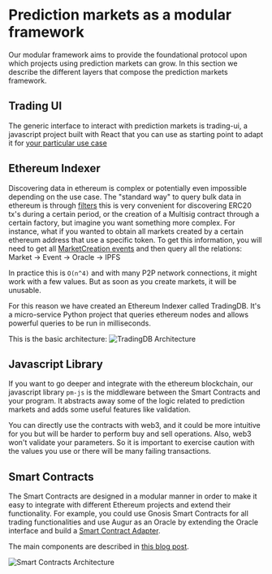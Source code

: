 # Prediction markets as a modular framework
Our modular framework aims to provide the foundational protocol upon which projects using prediction markets can grow.
In this section we describe the different layers that compose the prediction markets framework.

## Trading UI
The generic interface to interact with prediction markets is trading-ui, a javascript project built with React that you can use as starting point to adapt it for [your particular use case](https://blog.gnosis.io/the-power-of-prediction-markets-fedea0b71244)


## Ethereum Indexer
Discovering data in ethereum is complex or potentially even impossible depending on the use case.
The "standard way" to query bulk data in ethereum is through [filters](https://github.com/ethereum/wiki/wiki/JavaScript-API#web3ethfilter) this is very convenient for discovering ERC20 tx's during a certain period, or the creation of a Multisig contract through a certain factory, but imagine you want something more complex. For instance, what if you wanted to obtain all markets created by a certain ethereum address that use a specific token.
To get this information, you will need to get all [MarketCreation events](https://github.com/gnosis/pm-contracts/blob/v1.1.0/contracts/Markets/StandardMarketFactory.sol#L27) and then query all the relations: Market -> Event -> Oracle -> IPFS

In practice this is `O(n^4)` and with many P2P network connections, it might work with a few values. But as soon as you create markets, it will be unusable.

For this reason we have created an Ethereum Indexer called TradingDB. It's a micro-service Python project that queries ethereum nodes and allows powerful queries to be run in milliseconds.

This is the basic architecture:
![TradingDB Architecture](img/tradingdb-diagram.jpg)

## Javascript Library
If you want to go deeper and integrate with the ethereum blockchain, our javascript library `pm-js` is the middleware between the Smart Contracts and your program. It abstracts away some of the logic related to prediction markets and adds some useful features like validation.

You can directly use the contracts with web3, and it could be more intuitive for you but will be harder to perform buy and sell operations. Also, web3 won't validate your parameters. So it is important to exercise caution with the values you use or there will be many failing transactions.


## Smart Contracts
The Smart Contracts are designed in a modular manner in order to make it easy to integrate with different Ethereum projects and extend their functionality. For example, you could use Gnosis Smart Contracts for all trading functionalities and use Augur as an Oracle by extending the Oracle interface and build a [Smart Contract Adapter](https://en.wikipedia.org/wiki/Adapter_pattern).

The main components are described in [this blog post](https://blog.gnosis.io/getting-to-the-core-4db11a31c35f).

![Smart Contracts Architecture](https://cdn-images-1.medium.com/max/800/1*MIkHKEdWn9-KvhoT1Xk7Gg.png)
